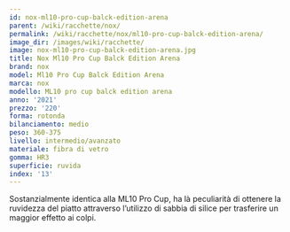 ```yaml
---
id: nox-ml10-pro-cup-balck-edition-arena
parent: /wiki/racchette/nox/
permalink: /wiki/racchette/nox/ml10-pro-cup-balck-edition-arena/
image_dir: /images/wiki/racchette/
image: nox-ml10-pro-cup-balck-edition-arena.jpg
title: Nox Ml10 Pro Cup Balck Edition Arena
brand: nox
model: Ml10 Pro Cup Balck Edition Arena
marca: nox
modello: ML10 pro cup balck edition arena
anno: '2021'
prezzo: '220'
forma: rotonda
bilanciamento: medio
peso: 360-375
livello: intermedio/avanzato
materiale: fibra di vetro
gomma: HR3
superficie: ruvida
index: '13'
---
```

Sostanzialmente identica alla ML10 Pro Cup, ha là peculiarità di ottenere la ruvidezza del piatto attraverso l’utilizzo di sabbia di silice per trasferire un maggior effetto ai colpi.